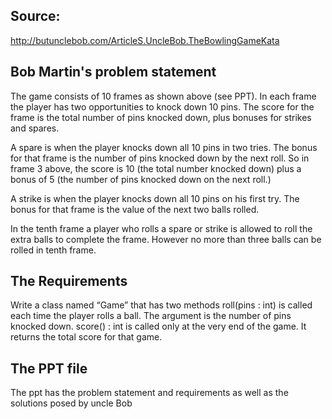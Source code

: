 ## Source:

http://butunclebob.com/ArticleS.UncleBob.TheBowlingGameKata

## Bob Martin's problem statement

The game consists of 10 frames as shown above (see PPT). In each frame the player has
two opportunities to knock down 10 pins.  The score for the frame is the total
number of pins knocked down, plus bonuses for strikes and spares.

A spare is when the player knocks down all 10 pins in two tries.  The bonus for
that frame is the number of pins knocked down by the next roll.  So in frame 3
above, the score is 10 (the total number knocked down) plus a bonus of 5 (the
number of pins knocked down on the next roll.)

A strike is when the player knocks down all 10 pins on his first try.  The bonus
for that frame is the value of the next two balls rolled.

In the tenth frame a player who rolls a spare or strike is allowed to roll the extra
balls to complete the frame.  However no more than three balls can be rolled in
tenth frame.

## The Requirements

Write a class named “Game” that has two methods
roll(pins : int) is called each time the player rolls a ball.  The argument is the number of pins knocked down.
score() : int is called only at the very end of the game.  It returns the total score for that game.


## The PPT file
The ppt has the problem statement and requirements as well as the solutions posed by uncle Bob